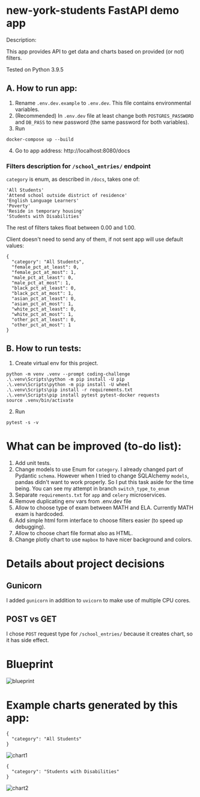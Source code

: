 # new-york-students FastAPI demo app

Description:

This app provides API to get data and charts based on provided (or not) filters.



Tested on Python 3.9.5


## A. How to run app:
1. Rename `.env.dev.example` to `.env.dev`. This file contains environmental variables.
2. (Recommended) In `.env.dev` file at least change both `POSTGRES_PASSWORD` and `DB_PASS` to new password (the same password for both variables).
3. Run 
```
docker-compose up --build
```
4. Go to app address:
http://localhost:8080/docs


### Filters description for `/school_entries/` endpoint

`category` is enum, as described in `/docs`, takes one of:
```
'All Students'
'Attend school outside district of residence'
'English Language Learners'
'Poverty'
'Reside in temporary housing'
'Students with Disabilities'
```


The rest of filters takes float between 0.00 and 1.00.


Client doesn't need to send any of them, if not sent app will use default values:

```
{
  "category": "All Students",
  "female_pct_at_least": 0,
  "female_pct_at_most": 1,
  "male_pct_at_least": 0,
  "male_pct_at_most": 1,
  "black_pct_at_least": 0,
  "black_pct_at_most": 1,
  "asian_pct_at_least": 0,
  "asian_pct_at_most": 1,
  "white_pct_at_least": 0,
  "white_pct_at_most": 1,
  "other_pct_at_least": 0,
  "other_pct_at_most": 1
}
```

## B. How to run tests:
1. Create virtual env for this project.
```
python -m venv .venv --prompt coding-challenge
.\.venv\Scripts\python -m pip install -U pip
.\.venv\Scripts\python -m pip install -U wheel
.\.venv\Scripts\pip install -r requirements.txt
.\.venv\Scripts\pip install pytest pytest-docker requests
source .venv/bin/activate
````
2. Run 
```
pytest -s -v
```



# What can be improved (to-do list):
1. Add unit tests.
2. Change models to use Enum for `category`.
I already changed part of Pydantic `schema`. However when I tried to change SQLAlchemy `models`, pandas didn't want to work properly. So I put this task aside for the time being.
You can see my attempt in branch `switch_type_to_enum`
3. Separate `requirements.txt` for `app` and `celery` microservices.
4. Remove duplicating env vars from .env.dev file 
5. Allow to choose type of exam between MATH and ELA. Currently MATH exam is hardcoded.
6. Add simple html form interface to choose filters easier (to speed up debugging).
7. Allow to choose chart file format also as HTML.
8. Change plotly chart to use `mapbox` to have nicer background and colors.



# Details about project decisions

## Gunicorn
I added `gunicorn` in addition to `uvicorn` to make use of multiple CPU cores. 

## POST vs GET
I chose `POST` request type for `/school_entries/` because it creates chart, so it has side effect.



# Blueprint


![blueprint](./img/blueprint.png)




# Example charts generated by this app:

```
{
  "category": "All Students"
}
```
![chart1](./img/example_all_students.png)


```
{
  "category": "Students with Disabilities"
}
```
![chart2](./img/example_students_with_disabilities.png)



